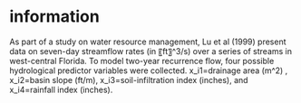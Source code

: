 # information
As part of a study on water resource management, Lu et al (1999) present data on seven-day streamflow rates 
(in 〖ft〗^3/s) over a series of streams in west-central Florida. 
To model two-year recurrence flow, four possible hydrological predictor variables were collected. 
x_i1=drainage area (m^2) , 
x_i2=basin slope (ft/m), 
x_i3=soil-infiltration index (inches), 
and x_i4=rainfall index (inches). 
